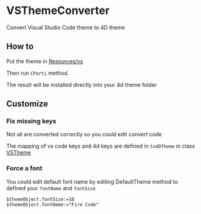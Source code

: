 # VSThemeConverter

Convert Visual Studio Code theme to 4D theme

## How to

Put the theme in [Resources/vs](Resources/vs)

Then run `CParti` method.

The result will be installed directly into your 4d theme folder

## Customize

### Fix missing keys

Not all are converted correctly so you could edit convert code

The mapping of vs code keys and 4d keys are defined in `to4DTheme` in class [VSTheme](Project/Sources/Classes/VSTheme.4dm)

### Force a font

You could edit default font name by editing DefaultTheme method to defined your `fontName` and `fontSize`
```4d
$themeObject.fontSize:=18
$themeObject.fontName:="Fire Code"
```

